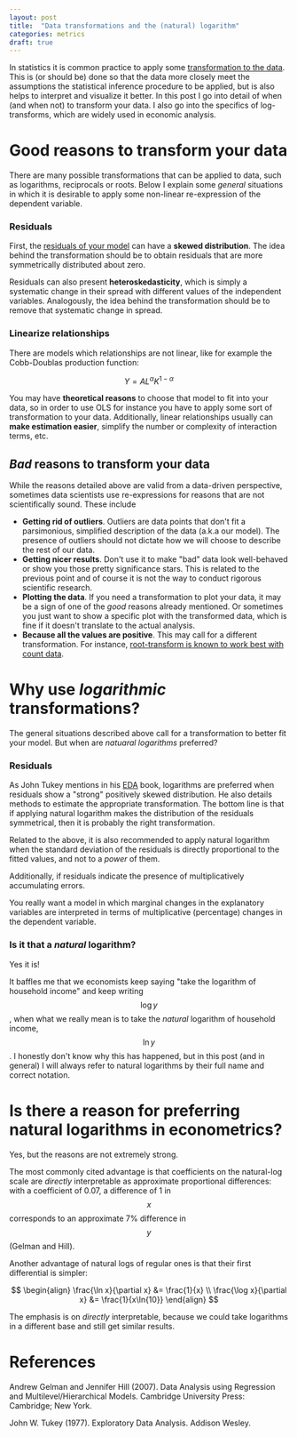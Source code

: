 ```yaml
---
layout: post
title:  "Data transformations and the (natural) logarithm"
categories: metrics
draft: true
---
```


In statistics it is common practice to apply some [transformation to the data](https://en.wikipedia.org/wiki/Data_transformation_(statistics)). This is (or should be) done so that the data more closely meet the assumptions the statistical inference procedure to be applied, but is also helps to interpret and visualize it better. In this post I go into detail of when (and when not) to transform your data. I also go into the specifics of log-transforms, which are widely used in economic analysis.

# Good reasons to transform your data

There are many possible transformations that can be applied to data, such as logarithms, reciprocals or roots. Below I explain some *general* situations in which it is desirable to apply some non-linear re-expression of the dependent variable.

### Residuals

First, the [residuals of your model](https://en.wikipedia.org/wiki/Errors_and_residuals) can have a **skewed distribution**. The idea behind the transformation should be to obtain residuals that are more symmetrically distributed about zero.

Residuals can also present **heteroskedasticity**, which is simply a systematic change in their spread with different values of the independent variables. Analogously, the idea behind the transformation should be to remove that systematic change in spread.

### Linearize relationships

There are models which relationships are not linear, like for example the Cobb-Doublas production function:

$$
Y = A L^\alpha K^{1-\alpha}
$$

You may have **theoretical reasons** to choose that model to fit into your data, so in order to use OLS for instance you have to apply some sort of transformation to your data. Additionally, linear relationships usually can **make estimation easier**, simplify the number or complexity of interaction terms, etc.

## *Bad* reasons to transform your data

While the reasons detailed above are valid from a data-driven perspective, sometimes data scientists use re-expressions for reasons that are not scientifically sound. These include

- **Getting rid of outliers**. Outliers are data points that don't fit a parsimonious, simplified description of the data (a.k.a our model). The presence of outliers should not dictate how we will choose to describe the rest of our data.
- **Getting nicer results**. Don't use it to make "bad" data look well-behaved or show you those pretty significance stars. This is related to the previous point and of course it is not the way to conduct rigorous scientific research.
- **Plotting the data**. If you need a transformation to plot your data, it may be a sign of one of the *good* reasons already mentioned. Or sometimes you just want to show a specific plot with the transformed data, which is fine if it doesn't translate to the actual analysis.
- **Because all the values are positive**. This may call for a different transformation. For instance, [root-transform is known to work best with count data](https://www.r-bloggers.com/do-not-log-transform-count-data-bitches/).

# Why use *logarithmic* transformations?

The general situations described above call for a transformation to better fit your model. But when are *natuaral logarithms* preferred?

### Residuals

As John Tukey mentions in his [EDA](https://en.wikipedia.org/wiki/Exploratory_data_analysis) book, logarithms are preferred when residuals show a "strong" positively skewed distribution. He also details methods to estimate the appropriate transformation. The bottom line is that if applying natural logarithm makes the distribution of the residuals symmetrical, then it is probably the right transformation.

Related to the above, it is also recommended to apply natural logarithm when the standard deviation of the residuals is directly proportional to the fitted values, and not to a *power* of them.

Additionally, if residuals indicate the presence of multiplicatively accumulating errors.

You really want a model in which marginal changes in the explanatory variables are interpreted in terms of multiplicative (percentage) changes in the dependent variable.

### Is it that a *natural* logarithm?

Yes it is!

It baffles me that we economists keep saying "take the logarithm of household income" and keep writing $$\log{y}$$, when what we really mean is to take the *natural* logarithm of household income, $$\ln{y}$$. I honestly don't know why this has happened, but in this post (and in general) I will always refer to natural logarithms by their full name and correct notation.

# Is there a reason for preferring natural logarithms in econometrics?

Yes, but the reasons are not extremely strong.

The most commonly cited advantage is that coefficients on the natural-log scale are *directly* interpretable as approximate proportional differences: with a coefficient of 0.07, a difference of 1 in $$x$$ corresponds to an approximate 7% difference in $$y$$ (Gelman and Hill).

Another advantage of natural logs of regular ones is that their first differential is simpler:

$$
\begin{align}
\frac{\ln x}{\partial x} &= \frac{1}{x} \\
\frac{\log x}{\partial x} &= \frac{1}{x\ln{10}}
\end{align}
$$

The emphasis is on *directly* interpretable, because we could take logarithms in a different base and still get similar results.



# References

Andrew Gelman and Jennifer Hill (2007). Data Analysis using Regression and Multilevel/Hierarchical Models. Cambridge University Press: Cambridge; New York.

John W. Tukey (1977). Exploratory Data Analysis. Addison Wesley.
